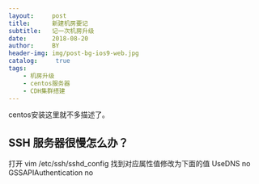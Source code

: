 ```yaml
---
layout:     post
title:      新建机房要记
subtitle:   记一次机房升级
date:       2018-08-20
author:     BY
header-img: img/post-bg-ios9-web.jpg
catalog: 	 true
tags:
    - 机房升级
    - centos服务器
    - CDH集群搭建
---
```

centos安装这里就不多描述了。
## SSH 服务器很慢怎么办？
打开
    vim /etc/ssh/sshd_config
找到对应属性值修改为下面的值
    UseDNS no
    GSSAPIAuthentication no
